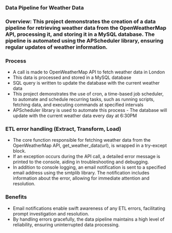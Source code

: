### Data Pipeline for Weather Data
### Overview: This project demonstrates the creation of a data pipeline for retrieving weather data from the OpenWeatherMap API, processing it, and storing it in a MySQL database. The pipeline is automated using the APScheduler library, ensuring regular updates of weather information.

### Process
* A call is made to OpenWeatherMap API to fetch weather data in London
* This data is processed and stored in a MySQL database
* SQL query is written to update the database with the current weather data
* This project demonstrates the use of cron, a time-based job scheduler, to automate and schedule recurring tasks, such as running scripts, fetching data, and executing commands at specified intervals
* APScheduler library is used to automate this process - The database will update with the current weather data every day at 6:30PM

### ETL error handling (Extract, Transform, Load)
* The core function responsible for fetching weather data from the OpenWeatherMap API, get_weather_data(url), is wrapped in a try-except block.
* If an exception occurs during the API call, a detailed error message is printed to the console, aiding in troubleshooting and debugging.
* In addition to console logging, an email notification is sent to a specified email address using the smtplib library. The notification includes information about the error, allowing for immediate attention and resolution.

### Benefits
* Email notifications enable swift awareness of any ETL errors, facilitating prompt investigation and resolution.
* By handling errors gracefully, the data pipeline maintains a high level of reliability, ensuring uninterrupted data processing.
